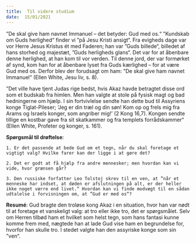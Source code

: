 ```yaml
---
title:  Til videre studium
date:  15/01/2021
---
```


”De skal give ham navnet Immanuel – det betyder: Gud med os.“ ”Kundskab om Guds herlighed“ finder vi ”på Jesu Kristi ansigt“. Fra evigheds dage var vor Herre Jesus Kristus ét med Faderen; han var ”Guds billede“, billedet af hans storhed og majestæt, ”Guds herligheds glans“. Det var for at åbenbare denne herlighed, at han kom til vor verden. Til denne jord, der var formørket af synd, kom han for at åbenbare lyset fra Guds kærlighed – for at være Gud med os. Derfor blev der forudsagt om ham: ”De skal give ham navnet Immanuel“ (Ellen White, Jesu liv, s. 8).

”Det ville have tjent Judas rige bedst, hvis Akaz havde betragtet disse ord som et budskab fra himlen. Men han valgte at stole på fysisk magt og bad hedningerne om hjælp. I sin fortvivlelse sendte han dette bud til Assyriens konge Tiglat-Pileser; ‘Jeg er din træl og din søn! Kom op og frels mig fra Arams og Israels konger, som angriber mig!’ (2 Kong 16,7). Kongen sendte tillige en kostbar gave fra sit skatkammer og fra templets forrådskammer“ (Ellen White, Profeter og konger, s. 161).

**Spørgsmål til drøftelse**:

`1.	Er det passende at bede Gud om et tegn, når du skal foretage et vigtigt valg? Hvilke farer kan der ligge i at gøre det?`

`2.	Det er godt at få hjælp fra andre mennesker; men hvordan kan vi vide, hvor grænsen går?`

`3.	Den russiske forfatter Leo Tolstoj skrev til en ven, at ”når et menneske har indset, at døden er afslutningen på alt, er der heller ikke noget værre end livet.“ Hvordan kan vi finde modvægt til en sådan udtalelse i forvisningen om, at ”Gud er med os“?`

**Resumé**: Gud bragte den troløse kong Akaz i en situation, hvor han var nødt til at foretage et vanskeligt valg: at tro eller ikke tro, det er spørgsmålet. Selv om Herren tilbød ham et hvilket som helst tegn, som hans fantasi kunne komme frem med, nægtede han at lade Gud vise ham en begrundelse for, hvorfor han skulle tro. I stedet valgte han den assyriske konge som sin ”ven“.